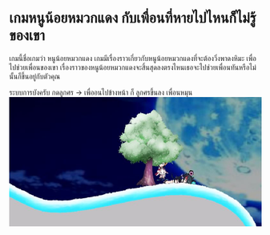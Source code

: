 # เกมหนูน้อยหมวกแดง กับเพื่อนที่หายไปไหนก็ไม่รู้ของเขา
 เกมนี้ชื่อเกมว่า หนูน้อยหมวกแดง 
 เกมมีเรื่องราวเกี่ยวกับหนูน้อยหมวกแดงที่จะต้องวิ่งพาดงหิมะ เพื่อไปช่วยเพื่อนของเขา
 เรื่องราวของหนูน้อยหมวกแดงจะสิ้นสุดลงตรงไหนเธอจะไปช่วยเพื่อนทันหรือไม่ นั้นก็ขึ้นอยู่กับตัวคุณ

ระบบการบังครับ กดลูกศร -> เพื่ออนไปข้างหน้า ก็ ลูกศรขึ้นลง เพื่อนหมุน
<img src=/02sb.JPG>
